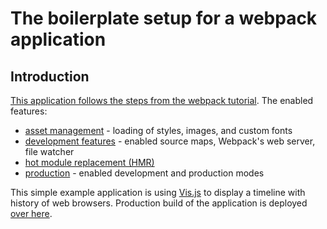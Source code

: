 The boilerplate setup for a webpack application
========================

Introduction
----------------

[This application follows the steps from the webpack tutorial](https://webpack.js.org/guides/getting-started). The enabled features:

* [asset management](https://webpack.js.org/guides/asset-management) - loading of styles, images, and custom fonts
* [development features](https://webpack.js.org/guides/development) - enabled source maps, Webpack's web server, file watcher
* [hot module replacement (HMR)](https://webpack.js.org/guides/hot-module-replacement)
* [production](https://webpack.js.org/guides/production) - enabled development and production modes

This simple example application is using [Vis.js](https://github.com/almende/vis) to display a timeline with history of web browsers. Production build of the application is deployed [over here](https://ow.cx/static/browsers-timeline/timeline-app.html).